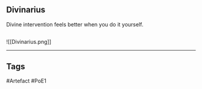 ## Divinarius
Divine intervention feels better
when you do it yourself.
##
![[Divinarius.png]]

---
## Tags
#Artefact
#PoE1